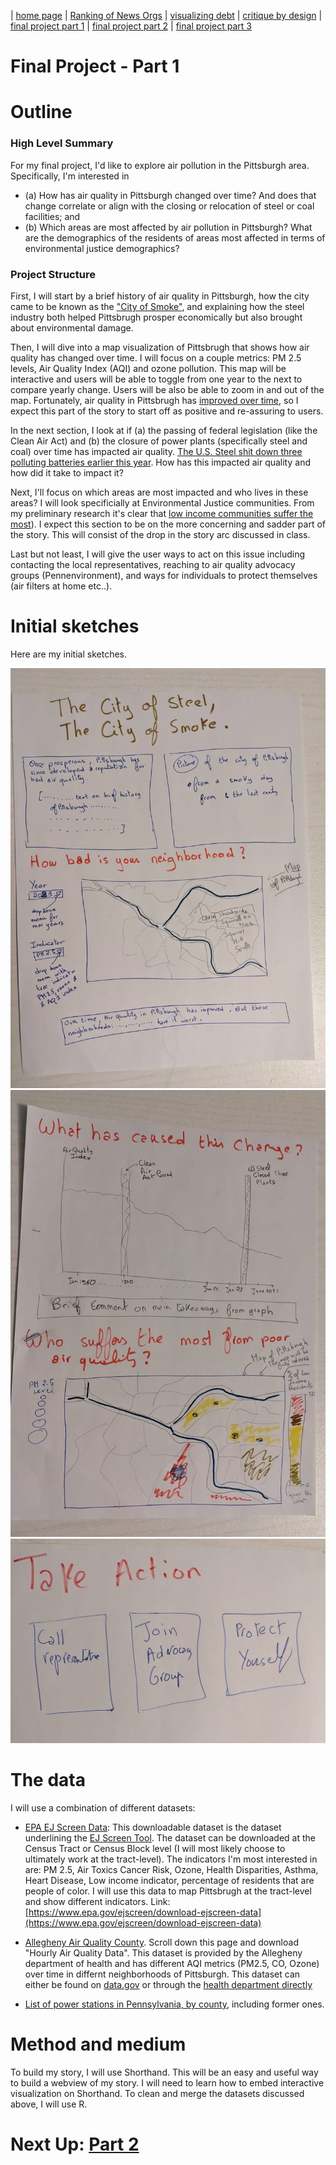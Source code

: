 | [home page](https://itsmeriem.github.io/Meriem/) | [Ranking of News Orgs](news-ranking.md) | [visualizing debt](visualizing-debt.md) | [critique by design](critique-by-design.md) | [final project part 1](final-project-part1.md) | [final project part 2](final-project-part2.md) | [final project part 3](final-project-part3.md)  

# Final Project - Part 1

# Outline

### High Level Summary
For my final project, I'd like to explore air pollution in the Pittsburgh area. Specifically, I'm interested in 
- (a) How  has air quality in Pittsburgh changed over time? And does that change correlate or align with the closing or relocation of steel or coal facilities; and
- (b) Which areas are most affected by air pollution in Pittsburgh? What are the demographics of the residents of areas most affected in terms of environmental justice demographics?

### Project Structure
First, I will start by a brief history of air quality in Pittsburgh, how the city came to be known as the ["City of Smoke"](https://e360.yale.edu/features/for-low-income-pittsburgh-clean-air-remains-an-elusive-goal), and explaining how the steel industry both helped Pittsbrugh prosper economically but also brought about environmental damage.

Then, I will dive into a map visualization of Pittsbrugh that shows how air quality has changed over time. I will focus on a couple metrics: PM 2.5 levels, Air Quality Index (AQI) and ozone pollution. This map will be interactive and users will be able to toggle from one year to the next to compare  yearly change. Users will be also be able to zoom in and out of the map. Fortunately, air quality in Pittsbrugh has [improved over time](https://e360.yale.edu/features/for-low-income-pittsburgh-clean-air-remains-an-elusive-goal), so I expect this part of the story to start off as positive and re-assuring to users.

In the next section, I look at if (a) the passing of federal legislation (like the Clean Air Act) and (b) the closure of power plants (specifically steel and coal) over time has impacted air quality. [The U.S. Steel shit down three polluting batteries earlier this year](https://www.cbsnews.com/pittsburgh/news/dangerous-for-peoples-health-american-lung-association-report-puts-pittsburgh-among-worst-places-for-air-quality/). How has this impacted air quality and how did it take to impact it?

Next, I'll focus on which areas are most impacted and who lives in these areas? I will look specificially at Environmental Justice communities. From my preliminary research it's clear that [low income communities suffer the most](https://e360.yale.edu/features/for-low-income-pittsburgh-clean-air-remains-an-elusive-goal)). I expect this section to be on the more concerning and sadder part of the story. This will consist of the drop in the story arc discussed in class. 

Last but not least, I will give the user ways to act on this issue including contacting the local representatives, reaching to air quality advocacy groups (Pennenvironment), and ways for individuals to protect themselves (air filters at home etc..).

# Initial sketches

Here are my initial sketches. 

<img src="1.jpeg"/>

<img src="2.jpeg"/>

<img src="3.jpeg"/>


# The data

I will use a combination of different datasets:
- [EPA EJ Screen Data](https://www.epa.gov/ejscreen/download-ejscreen-data): This downloadable dataset is the dataset underlining the [EJ Screen Tool](https://ejscreen.epa.gov/mapper/). The dataset can be downloaded at the Census Tract or Census Block level (I will most likely choose to ultimately work at the tract-level). The indicators I'm most interested in are: PM 2.5, Air Toxics Cancer Risk, Ozone, Health Disparities, Asthma, Heart Disease, Low income indicator, percentage of residents that are people of color. I will use this data to map Pittsbrugh at the tract-level and show different indicators. Link: [https://www.epa.gov/ejscreen/download-ejscreen-data](https://www.epa.gov/ejscreen/download-ejscreen-data)

- [Allegheny Air Quality County](https://catalog.data.gov/dataset/allegheny-county-air-quality). Scroll down this page and download "Hourly Air Quality Data". This dataset is provided by the Allegheny department of health and has different AQI metrics (PM2.5, CO, Ozone) over time in differnt neighborhoods of Pittsburgh. This dataset can either be found on [data.gov](https://catalog.data.gov/dataset/allegheny-county-air-quality) or through the [health department directly](https://www.alleghenycounty.us/Health-Department/Programs/Air-Quality/Air-Quality.aspx)

- [List of power stations in Pennsylvania, by county](https://en.wikipedia.org/wiki/List_of_power_stations_in_Pennsylvania#Former_power_stations), including former ones.

# Method and medium

To build my story, I will use Shorthand. This will be an easy and useful way to build a webview of my story. I will need to learn how to embed interactive visualization on Shorthand. To clean and merge the datasets discussed above, I will use R.

# Next Up: [Part 2](final-project-part2.md)
